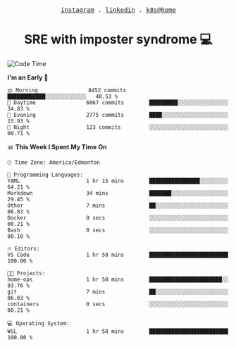 <p align="center">
  <samp>
    <a href="https://www.instagram.com/lildrunkensmurf/">instagram</a> .
    <a href="https://www.linkedin.com/in/joryirving/">linkedin</a> .
    <a href="https://github.com/joryirving/home-ops">k8s@home</a>
  </samp>
</p>

<h1 align="center">
  SRE with imposter syndrome 💻
</h1>

<!--START_SECTION:waka-->
![Code Time](http://img.shields.io/badge/Code%20Time-172%20hrs%2050%20mins-blue)

**I'm an Early 🐤** 

```text
🌞 Morning                8452 commits        ████████████░░░░░░░░░░░░░   48.53 % 
🌆 Daytime                6067 commits        █████████░░░░░░░░░░░░░░░░   34.83 % 
🌃 Evening                2775 commits        ████░░░░░░░░░░░░░░░░░░░░░   15.93 % 
🌙 Night                  123 commits         ░░░░░░░░░░░░░░░░░░░░░░░░░   00.71 % 
```


📊 **This Week I Spent My Time On** 

```text
🕑︎ Time Zone: America/Edmonton

💬 Programming Languages: 
YAML                     1 hr 15 mins        ████████████████░░░░░░░░░   64.21 % 
Markdown                 34 mins             ███████░░░░░░░░░░░░░░░░░░   29.45 % 
Other                    7 mins              ██░░░░░░░░░░░░░░░░░░░░░░░   06.03 % 
Docker                   0 secs              ░░░░░░░░░░░░░░░░░░░░░░░░░   00.21 % 
Bash                     0 secs              ░░░░░░░░░░░░░░░░░░░░░░░░░   00.10 % 

🔥 Editors: 
VS Code                  1 hr 58 mins        █████████████████████████   100.00 % 

🐱‍💻 Projects: 
home-ops                 1 hr 50 mins        ███████████████████████░░   93.76 % 
git                      7 mins              ██░░░░░░░░░░░░░░░░░░░░░░░   06.03 % 
containers               0 secs              ░░░░░░░░░░░░░░░░░░░░░░░░░   00.21 % 

💻 Operating System: 
WSL                      1 hr 58 mins        █████████████████████████   100.00 % 
```


<!--END_SECTION:waka-->
